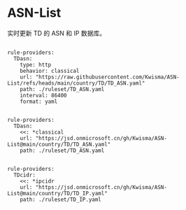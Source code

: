 
# ASN-List

实时更新 TD 的 ASN 和 IP 数据库。

<pre><code class="language-javascript">
rule-providers:
  TDasn:
    type: http
    behavior: classical
    url: "https://raw.githubusercontent.com/Kwisma/ASN-List/refs/heads/main/country/TD/TD_ASN.yaml"
    path: ./ruleset/TD_ASN.yaml
    interval: 86400
    format: yaml
</code></pre>

<pre><code class="language-javascript">
rule-providers:
  TDasn:
    <<: *classical
    url: "https://jsd.onmicrosoft.cn/gh/Kwisma/ASN-List@main/country/TD/TD_ASN.yaml"
    path: ./ruleset/TD_ASN.yaml
</code></pre>

<pre><code class="language-javascript">
rule-providers:
  TDcidr:
    <<: *ipcidr
    url: "https://jsd.onmicrosoft.cn/gh/Kwisma/ASN-List@main/country/TD/TD_IP.yaml"
    path: ./ruleset/TD_IP.yaml
</code></pre>